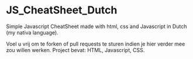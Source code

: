 # JS_CheatSheet_Dutch
Simple Javascript CheatSheet made with html, css and Javascript in Dutch (my nativa language).


Voel u vrij om te forken of pull requests te sturen indien je hier verder mee zou willen werken.
Project bevat:
HTML,
Javascript,
CSS.
